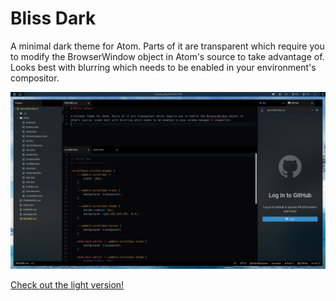 # Bliss Dark

A minimal dark theme for Atom. Parts of it are transparent which require you to modify the BrowserWindow object in Atom's source to take advantage of. Looks best with blurring which needs to be enabled in your environment's compositor.

![Preview](preview.png)

[Check out the light version!](https://github.com/katacarbix/atom-bliss-light-ui)
